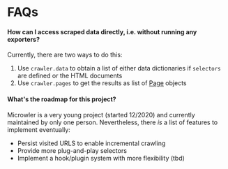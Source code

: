 # FAQs

#### How can I access scraped data directly, i.e. without running any exporters?
Currently, there are two ways to do this:

1. Use `crawler.data` to obtain a list of either data dictionaries if `selectors` are defined or the HTML documents
2. Use `crawler.pages` to get the results as list of [Page](/scraping#microwler.scrape.Page) objects

#### What's the roadmap for this project?
Microwler is a very young project (started 12/2020) and currently maintained by only one person.
Nevertheless, there *is* a list of features to implement eventually:

- Persist visited URLS to enable incremental crawling
- Provide more plug-and-play selectors
- Implement a hook/plugin system with more flexibility (tbd)
